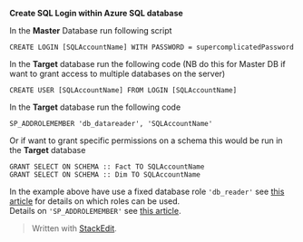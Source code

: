 
**Create SQL Login within Azure SQL database**

In the **Master** Database run following script

    CREATE LOGIN [SQLAccountName] WITH PASSWORD = supercomplicatedPassword

In the **Target** database run the following code (NB do this for Master DB if want to grant access to multiple databases on the server)

    CREATE USER [SQLAccountName] FROM LOGIN [SQLAccountName] 

In the **Target** database run the following code 

    SP_ADDROLEMEMBER 'db_datareader', 'SQLAccountName'

Or if want to grant specific permissions on a schema this would be run in the **Target** database

    GRANT SELECT ON SCHEMA :: Fact TO SQLAccountName
    GRANT SELECT ON SCHEMA :: Dim TO SQLAccountName

In the example above have use a fixed database role `'db_reader'` see [this article](https://docs.microsoft.com/en-us/sql/relational-databases/security/authentication-access/database-level-roles?view=sql-server-ver15) for details on which roles can be used.<br/>
Details on `'SP_ADDROLEMEMBER'` see [this article](https://docs.microsoft.com/en-us/sql/relational-databases/system-stored-procedures/sp-addrolemember-transact-sql?view=sql-server-ver15).

> Written with [StackEdit](https://stackedit.io/).
